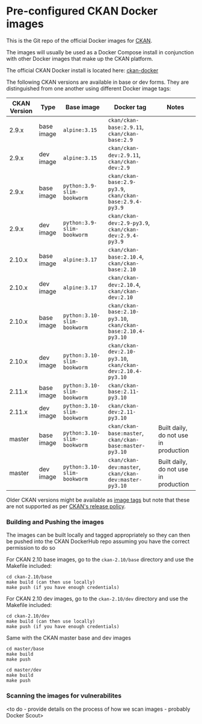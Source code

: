 # Pre-configured CKAN Docker images

This is the Git repo of the official Docker images for [CKAN](https://github.com/ckan/ckan/).

The images will usually be used as a Docker Compose install in conjunction with other Docker images that make up the CKAN platform. 

The official CKAN Docker install is located here: [ckan-docker](https://github.com/ckan/ckan-docker)

The following CKAN versions are available in base or dev forms. They are distinguished from one another using different Docker image tags:

| CKAN Version | Type |  Base image | Docker tag | Notes |
| --- | --- | --- | --- | --- |
| 2.9.x  | base image | `alpine:3.15`               | `ckan/ckan-base:2.9.11`, `ckan/ckan-base:2.9`           |  |
| 2.9.x  | dev image  | `alpine:3.15`               | `ckan/ckan-dev:2.9.11`, `ckan/ckan-dev:2.9`             |  |
| 2.9.x | base image | `python:3.9-slim-bookworm` | `ckan/ckan-base:2.9-py3.9`, `ckan/ckan-base:2.9.4-py3.9`                            |  |
| 2.9.x | dev image  | `python:3.9-slim-bookworm` | `ckan/ckan-dev:2.9-py3.9`, `ckan/ckan-dev:2.9.4-py3.9`                             |  |
| 2.10.x | base image | `alpine:3.17`               | `ckan/ckan-base:2.10.4`, `ckan/ckan-base:2.10`          |  |
| 2.10.x | dev image  | `alpine:3.17`               | `ckan/ckan-dev:2.10.4`, `ckan/ckan-dev:2.10`            |  |
| 2.10.x | base image | `python:3.10-slim-bookworm` | `ckan/ckan-base:2.10-py3.10`, `ckan/ckan-base:2.10.4-py3.10`                            |  |
| 2.10.x | dev image  | `python:3.10-slim-bookworm` | `ckan/ckan-dev:2.10-py3.10`, `ckan/ckan-dev:2.10.4-py3.10`                             |  |
| 2.11.x | base image | `python:3.10-slim-bookworm` | `ckan/ckan-base:2.11-py3.10`                            |  |
| 2.11.x | dev image  | `python:3.10-slim-bookworm` | `ckan/ckan-dev:2.11-py3.10`                             |  |
| master | base image | `python:3.10-slim-bookworm` | `ckan/ckan-base:master`, `ckan/ckan-base:master-py3.10` | Built daily, do not use in production |
| master | dev image  | `python:3.10-slim-bookworm` | `ckan/ckan-dev:master`, `ckan/ckan-dev:master-py3.10`   | Built daily, do not use in production |


Older CKAN versions might be available as [image tags](https://hub.docker.com/r/ckan/ckan-base/tags) but note that these are not supported as per [CKAN's release policy](https://docs.ckan.org/en/latest/maintaining/releases.html#supported-versions).


### Building and Pushing the images

The images can be built locally and tagged appropriately so they can then be pushed into the CKAN DockerHub repo
assuming you have the correct permission to do so

For CKAN 2.10 base images, go to the `ckan-2.10/base` directory and use the Makefile included:


    cd ckan-2.10/base
    make build (can then use locally)
    make push (if you have enough credentials)


For CKAN 2.10 dev images, go to the `ckan-2.10/dev` directory and use the Makefile included:


    cd ckan-2.10/dev
    make build (can then use locally)
    make push (if you have enough credentials)


Same with the CKAN master base and dev images 

    cd master/base
    make build
    make push

    cd master/dev
    make build
    make push

### Scanning the images for vulnerabilites

<to do - provide details on the process of how we scan images - probably Docker Scout>
